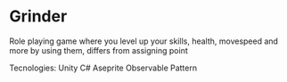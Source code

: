 # Grinder
Role playing game where you level up your skills, health, movespeed and more by using them, differs from assigning point

Tecnologies:
Unity
C#
Aseprite
Observable Pattern
